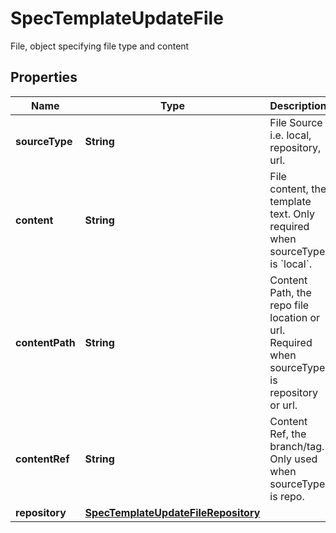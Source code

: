 

# SpecTemplateUpdateFile

File, object specifying file type and content
## Properties

Name | Type | Description | Notes
------------ | ------------- | ------------- | -------------
**sourceType** | **String** | File Source i.e. local, repository, url. |  [optional]
**content** | **String** | File content, the template text. Only required when sourceType is &#x60;local&#x60;. |  [optional]
**contentPath** | **String** | Content Path, the repo file location or url. Required when sourceType is repository or url. |  [optional]
**contentRef** | **String** | Content Ref, the branch/tag. Only used when sourceType is repo. |  [optional]
**repository** | [**SpecTemplateUpdateFileRepository**](SpecTemplateUpdateFileRepository.md) |  |  [optional]



